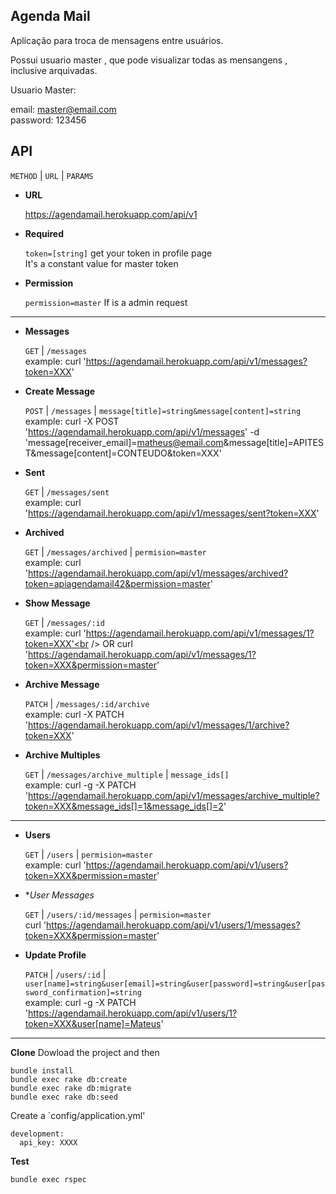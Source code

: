 **Agenda Mail**
----

Aplicação para troca de mensagens entre usuários.

Possui usuario master , que pode visualizar todas as mensangens , inclusive arquivadas.

Usuario Master:

email: master@email.com<br />
password: 123456

**API**
----

`METHOD` | `URL` | `PARAMS`

* **URL**

  https://agendamail.herokuapp.com/api/v1

* **Required**

  `token=[string]` get your token in profile page<br />
  It's a constant value for master token

* **Permission**


  `permission=master` If is a admin request

----

* **Messages**

    `GET` | `/messages`<br />
    example: curl 'https://agendamail.herokuapp.com/api/v1/messages?token=XXX'

* **Create Message**

  `POST` | `/messages` | `message[title]=string&message[content]=string`<br />
  example: curl -X POST 'https://agendamail.herokuapp.com/api/v1/messages' -d 'message[receiver_email]=matheus@email.com&message[title]=APITEST&message[content]=CONTEUDO&token=XXX'

* **Sent**

    `GET` | `/messages/sent`<br />
    example: curl 'https://agendamail.herokuapp.com/api/v1/messages/sent?token=XXX'

* **Archived**

  `GET` | `/messages/archived` | `permision=master`<br />
  example: curl 'https://agendamail.herokuapp.com/api/v1/messages/archived?token=apiagendamail42&permission=master'

* **Show Message**

  `GET` | `/messages/:id`<br />
  example: curl 'https://agendamail.herokuapp.com/api/v1/messages/1?token=XXX'<br />
  OR curl 'https://agendamail.herokuapp.com/api/v1/messages/1?token=XXX&permission=master'

* **Archive Message**

  `PATCH` | `/messages/:id/archive`<br />
  example: curl -X PATCH 'https://agendamail.herokuapp.com/api/v1/messages/1/archive?token=XXX'

* **Archive Multiples**

  `GET` | `/messages/archive_multiple` | `message_ids[]`<br />
  example: curl -g -X PATCH 'https://agendamail.herokuapp.com/api/v1/messages/archive_multiple?token=XXX&message_ids[]=1&message_ids[]=2'

----

* **Users**

  `GET` | `/users` | `permision=master`<br />
  example: curl 'https://agendamail.herokuapp.com/api/v1/users?token=XXX&permission=master'

* **User Messages*

  `GET` | `/users/:id/messages` | `permision=master`<br />
  curl 'https://agendamail.herokuapp.com/api/v1/users/1/messages?token=XXX&permission=master'

* **Update Profile**

  `PATCH` | `/users/:id` | `user[name]=string&user[email]=string&user[password]=string&user[password_confirmation]=string`<br />
  example: curl -g -X PATCH 'https://agendamail.herokuapp.com/api/v1/users/1?token=XXX&user[name]=Mateus'

----
**Clone**
Dowload the project and then

```
bundle install
bundle exec rake db:create
bundle exec rake db:migrate
bundle exec rake db:seed
```

Create a `config/application.yml'

```
development:
  api_key: XXXX
```
**Test**

`bundle exec rspec`
